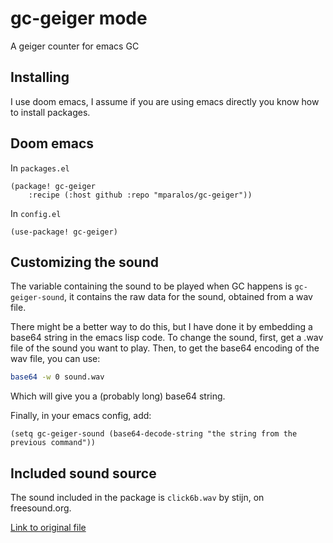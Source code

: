 # gc-geiger mode

A geiger counter for emacs GC

## Installing 

I use doom emacs, I assume if you are using emacs directly you know how to install packages.

## Doom emacs

In `packages.el`

``` emacs-lisp
(package! gc-geiger
    :recipe (:host github :repo "mparalos/gc-geiger"))
```

In `config.el`

``` emacs-lisp
(use-package! gc-geiger)
```

## Customizing the sound

The variable containing the sound to be played when GC happens is `gc-geiger-sound`, it contains the raw data for the sound, obtained from a wav file.

There might be a better way to do this, but I have done it by embedding a base64 string in the emacs lisp code. To change the sound, first, get a .wav file of the sound you want to play. 
Then, to get the base64 encoding of the wav file, you can use:

``` sh
base64 -w 0 sound.wav
```

Which will give you a (probably long) base64 string.

Finally, in your emacs config, add:

``` emacs-lisp
(setq gc-geiger-sound (base64-decode-string "the string from the previous command"))
```

## Included sound source

The sound included in the package is `click6b.wav` by stijn, on freesound.org.

[Link to original file](https://freesound.org/people/stijn/sounds/43683/)

